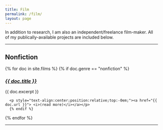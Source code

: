 ```yaml
---
title: Film
permalink: /film/
layout: page
---
```

In addition to research, I am also an independent/freelance film-maker.  All of my publically-available projects are included below.

---

## Nonfiction
<div>
  {% for doc in site.films %}
    {% if doc.genre == "nonfiction" %}
      <a href="{{ doc.url }}"> <i><h3>{{ doc.title }}</h3></i></a>
      {{ doc.excerpt }}

      <p style="text-align:center;position:relative;top:-0em;"><a href="{{ doc.url }}"> <i>(read more)</i></a></p>
      {% endif %}
  {% endfor %}
</div>

---
